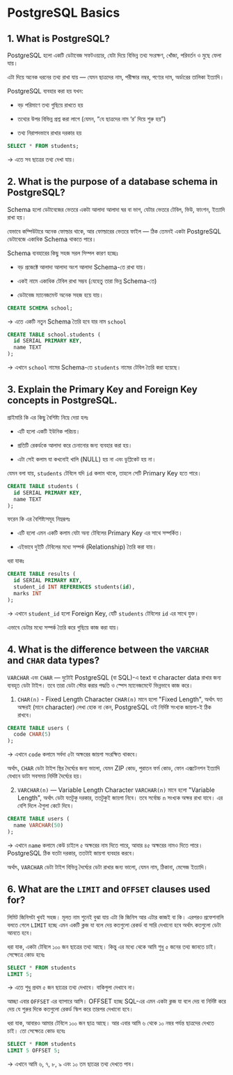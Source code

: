 # PostgreSQL Basics

## 1. What is PostgreSQL?

PostgreSQL হলো একটি ডেটাবেজ সফটওয়্যার, যেটা দিয়ে বিভিন্ন তথ্য সংরক্ষণ, খোঁজা, পরিবর্তন ও মুছে ফেলা যায়।

এটা দিয়ে অনেক ধরনের তথ্য রাখা যায় — যেমন ছাত্রদের নাম, পরীক্ষার নম্বর, পণ্যের দাম, অর্ডারের তালিকা ইত্যাদি।

PostgreSQL ব্যবহার করা হয় যখন:

- বড় পরিমাণে তথ্য গুছিয়ে রাখতে হয়

- তথ্যের উপর বিভিন্ন প্রশ্ন করা লাগে (যেমন, “যে ছাত্রদের নাম ‘র’ দিয়ে শুরু হয়”)

- তথ্য নিরাপদভাবে রাখার দরকার হয়

```sql
SELECT * FROM students;
```

&rarr; এতে সব ছাত্রের তথ্য দেখা যায়।


## 2. What is the purpose of a database schema in PostgreSQL?

Schema হলো ডেটাবেজের ভেতরে একটা আলাদা আলাদা ঘর বা ভাগ, যেটার ভেতরে টেবিল, ভিউ, ফাংশন, ইত্যাদি রাখা হয়।

যেভাবে কম্পিউটারে অনেক ফোল্ডার থাকে, আর ফোল্ডারের ভেতরে ফাইল — ঠিক তেমনই একটা PostgreSQL ডেটাবেজে একাধিক Schema থাকতে পারে।

Schema ব্যবহারের কিছু সহজ সরল সিম্পল কারণ হচ্ছেঃ
- বড় প্রজেক্টে আলাদা আলাদা অংশ আলাদা Schema-তে রাখা যায়।

- একই নামে একাধিক টেবিল রাখা সম্ভব (যেহেতু তারা ভিন্ন Schema-তে)

- ডেটাবেজ ম্যানেজমেন্ট অনেক সহজ হয়ে যায়।

```sql
CREATE SCHEMA school;
```

&rarr; এতে একটি নতুন Schema তৈরি হবে যার নাম `school`

```sql
CREATE TABLE school.students (
  id SERIAL PRIMARY KEY,
  name TEXT
);
```
&rarr; এখানে `school` নামের Schema-তে `students` নামের টেবিল তৈরি করা হয়েছে।



## 3. Explain the Primary Key and Foreign Key concepts in PostgreSQL.

প্রাইমারি কি এর কিছু বৈশিষ্ট্য নিম্নে দেয়া হলঃ
- এটি হলো একটি ইউনিক পরিচয়।

- প্রতিটি রেকর্ডকে আলাদা করে চেনানোর জন্য ব্যবহার করা হয়।

- এটা সেই কলাম যা কখনোই খালি (NULL) হয় না এবং ডুপ্লিকেট হয় না।

যেমন বলা যায়, `students` টেবিলে যদি `id` কলাম থাকে, তাহলে সেটি Primary Key হতে পারে।
```sql
CREATE TABLE students (
  id SERIAL PRIMARY KEY,
  name TEXT
);
```

ফরেন কি এর বৈশিষ্ট্যসমূহ নিম্নরূপঃ
- এটি হলো এমন একটি কলাম যেটা অন্য টেবিলের Primary Key এর সাথে সম্পর্কিত।

- এইভাবে দুইটি টেবিলের মধ্যে সম্পর্ক (Relationship) তৈরি করা যায়।

ধরা যাকঃ
```sql
CREATE TABLE results (
  id SERIAL PRIMARY KEY,
  student_id INT REFERENCES students(id),
  marks INT
);
```

&rarr; এখানে `student_id` হলো Foreign Key, যেটি `students` টেবিলের `id` এর সাথে যুক্ত।

এভাবে ডেটার মধ্যে সম্পর্ক তৈরি করে গুছিয়ে কাজ করা যায়।


## 4. What is the difference between the `VARCHAR` and `CHAR` data types?

`VARCHAR` এবং `CHAR` — দুটোই PostgreSQL (বা SQL)-এ text বা character data রাখার জন্য ব্যবহৃত ডেটা টাইপ। তবে তারা ডেটা স্টোর করার পদ্ধতি ও স্পেস ম্যানেজমেন্টে ভিন্নভাবে কাজ করে।

1. `CHAR(n)` - Fixed Length Character
`CHAR(n)` মানে হলো "Fixed Length", অর্থাৎ যত অক্ষরই (মানে character) লেখা হোক না কেন, PostgreSQL ওই নির্দিষ্ট সংখ্যক জায়গা-ই ঠিক রাখবে।

```sql
CREATE TABLE users (
  code CHAR(5)
);
```

&rarr;  এখানে `code` কলামে সর্বদা ৫টা অক্ষরের জায়গা সংরক্ষিত থাকবে।

অর্থাৎ, `CHAR` ডেটা টাইপ স্থির দৈর্ঘ্যের জন্য ভালো, যেমন ZIP কোড, পুরাতন ফর্ম কোড, ফোন এক্সটেনশন ইত্যাদি যেখানে ডাটা সবসময় নির্দিষ্ট দৈর্ঘ্যের হয়।

2. `VARCHAR(n)` — Variable Length Character
`VARCHAR(n)` মানে হলো "Variable Length", অর্থাৎ ডেটা যতটুকু দরকার, ততটুকুই জায়গা নিবে। তবে সর্বোচ্চ `n` সংখ্যক অক্ষর রাখা যাবে। এর বেশি দিলে ঐগুলা কেটে দিবে।

```sql
CREATE TABLE users (
  name VARCHAR(50)
);
```
&rarr;  এখানে `name` কলামে কেউ চাইলে ৫ অক্ষরের নাম দিতে পারে, আবার ৪৫ অক্ষরের নামও দিতে পারে। PostgreSQL ঠিক যতটা দরকার, ততটাই জায়গা ব্যবহার করবে।

অর্থাৎ, `VARCHAR` ডেটা টাইপ বিভিন্ন দৈর্ঘ্যের ডেটা রাখার জন্য ভালো, যেমন নাম, ঠিকানা, মেসেজ ইত্যাদি।


## 6. What are the `LIMIT` and `OFFSET` clauses used for?

লিমিট জিনিসটা খুবই সহজ। মূলত নাম শুনেই বুঝা যায় এটা কি জিনিস আর এটার কাজই বা কি। এরপরও প্রফেশনালি বলতে গেলে `LIMIT` হচ্ছে এমন একটি ক্লজ যা বলে দেয় কতগুলো রেকর্ড বা সারি দেখানো হবে অর্থাৎ কতগুলো ডেটা আনতে হবে। 

ধরা যাক, 
একটা টেবিলে ১০০ জন ছাত্রের তথ্য আছে।
কিন্তু এর মধ্যে থেকে আমি শুধু ৫ জনের তথ্য জানতে চাই।
সেক্ষেত্রে কোড হবেঃ
```sql
SELECT * FROM students
LIMIT 5;
```
&rarr; এতে শুধু প্রথম ৫ জন ছাত্রের তথ্য দেখাবে। বাকিগুলা দেখাবে না।

আচ্ছা এবার `OFFSET` এর ব্যাপারে আসি। OFFSET হচ্ছে SQL-এর এমন একটা ক্লজ যা বলে দেয় বা নির্দিষ্ট করে দেয় যে শুরুর দিকে কতগুলো রেকর্ড স্কিপ করে তারপর দেখানো হবে। 

ধরা যাক, আবারও আমার টেবিলে ১০০ জন ছাত্র আছে।
আর এবার আমি ৬ থেকে ১০ নম্বর পর্যন্ত ছাত্রদের দেখতে চাই।
তো সেক্ষেত্রে কোড হবেঃ 
```sql
SELECT * FROM students
LIMIT 5 OFFSET 5;
```
&rarr; এখানে আমি ৬, ৭, ৮, ৯ এবং ১০ তম ছাত্রের তথ্য দেখতে পাব। 
